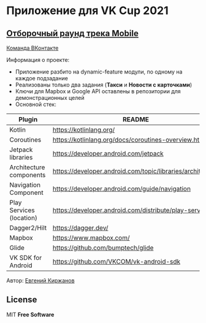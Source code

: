 # Приложение для VK Cup 2021
## [Отборочный раунд трека Mobile](https://vk.com/@vkteam-vk-cup-2021-mobile-elimination-17249)

[Команда ВКонтакте](https://vk.com/vkteam)

Информация о проекте:
- Приложение разбито на dynamic-feature модули, по одному на каждое подзадание
- Реализованы только два задания (**Такси** и **Новости с карточками**)
- Ключи для Mapbox и Google API оставлены в репозитории для демонстрационных целей
- Основной стек:

| Plugin | README |
| ------ | ------ |
| Kotlin | https://kotlinlang.org/ |
| Coroutines | https://kotlinlang.org/docs/coroutines-overview.html |
| Jetpack libraries | https://developer.android.com/jetpack |
| Architecture components | https://developer.android.com/topic/libraries/architecture |
| Navigation Component | https://developer.android.com/guide/navigation |
| Play Services (location) | https://developer.android.com/distribute/play-services |
| Dagger2/Hilt | https://dagger.dev/ |
| Mapbox | https://www.mapbox.com/ |
| Glide | https://github.com/bumptech/glide |
| VK SDK for Android | https://github.com/VKCOM/vk-android-sdk |

Автор: [Евгений Киржанов](https://vk.com/anegine)

## License

MIT
**Free Software**
